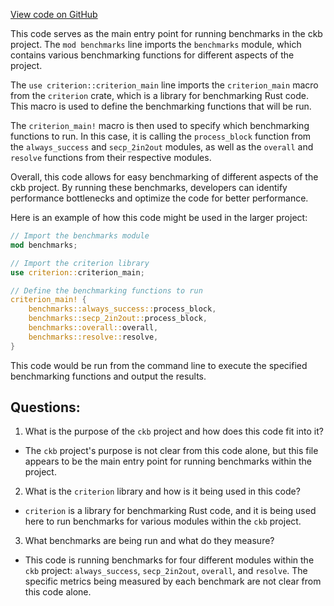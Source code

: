 [View code on GitHub](https://github.com/nervosnetwork/ckb/blob/develop/benches/benches/bench_main.rs)

This code serves as the main entry point for running benchmarks in the ckb project. The `mod benchmarks` line imports the `benchmarks` module, which contains various benchmarking functions for different aspects of the project.

The `use criterion::criterion_main` line imports the `criterion_main` macro from the `criterion` crate, which is a library for benchmarking Rust code. This macro is used to define the benchmarking functions that will be run.

The `criterion_main!` macro is then used to specify which benchmarking functions to run. In this case, it is calling the `process_block` function from the `always_success` and `secp_2in2out` modules, as well as the `overall` and `resolve` functions from their respective modules.

Overall, this code allows for easy benchmarking of different aspects of the ckb project. By running these benchmarks, developers can identify performance bottlenecks and optimize the code for better performance.

Here is an example of how this code might be used in the larger project:

```rust
// Import the benchmarks module
mod benchmarks;

// Import the criterion library
use criterion::criterion_main;

// Define the benchmarking functions to run
criterion_main! {
    benchmarks::always_success::process_block,
    benchmarks::secp_2in2out::process_block,
    benchmarks::overall::overall,
    benchmarks::resolve::resolve,
}
```

This code would be run from the command line to execute the specified benchmarking functions and output the results.
## Questions:
 1. What is the purpose of the `ckb` project and how does this code fit into it?
- The `ckb` project's purpose is not clear from this code alone, but this file appears to be the main entry point for running benchmarks within the project.

2. What is the `criterion` library and how is it being used in this code?
- `criterion` is a library for benchmarking Rust code, and it is being used here to run benchmarks for various modules within the `ckb` project.

3. What benchmarks are being run and what do they measure?
- This code is running benchmarks for four different modules within the `ckb` project: `always_success`, `secp_2in2out`, `overall`, and `resolve`. The specific metrics being measured by each benchmark are not clear from this code alone.

